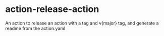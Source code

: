 # action-release-action
An action to release an action with a tag and v{major} tag, and generate a readme from the action.yaml
